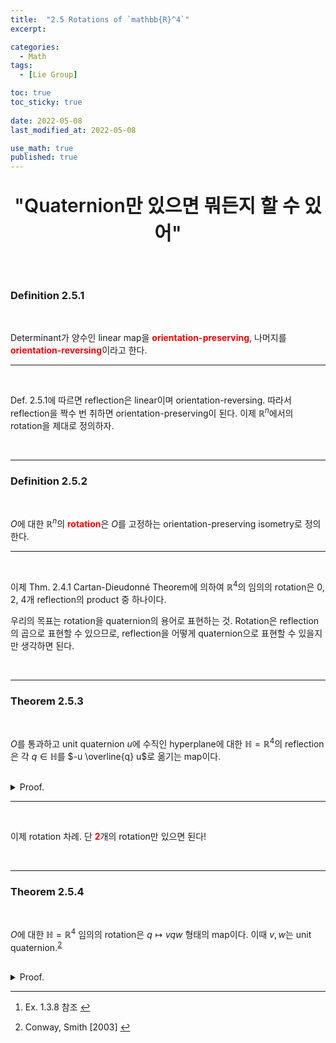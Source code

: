 ```yaml
---
title:  "2.5 Rotations of `mathbb{R}^4`"
excerpt: 

categories:
  - Math
tags:
  - [Lie Group]

toc: true
toc_sticky: true
 
date: 2022-05-08
last_modified_at: 2022-05-08

use_math: true
published: true
---
```


<p align="center" style="font-weight:600; font-size:30px">"Quaternion만 있으면 뭐든지 할 수 있어"</p>

<br>

### Definition 2.5.1

<br>

Determinant가 양수인 linear map을 <span style="color:red">**orientation-preserving**</span>, 나머지를 <span style="color:red">**orientation-reversing**</span>이라고 한다.

***

<br>

Def. 2.5.1에 따르면 reflection은 linear이며 orientation-reversing. 따라서 reflection을 짝수 번 취하면 orientation-preserving이 된다. 이제 $\mathbb{R}^n$에서의 rotation을 제대로 정의하자.

<br>

***

### Definition 2.5.2

<br>

$O$에 대한 $\mathbb{R}^n$의 <span style="color:red">**rotation**</span>은 $O$를 고정하는 orientation-preserving isometry로 정의한다.

***

<br>

이제 Thm. 2.4.1 Cartan-Dieudonné Theorem에 의하여 $\mathbb{R}^4$의 임의의 rotation은 $0$, $2$, $4$개 reflection의 product 중 하나이다.

우리의 목표는 rotation을 quaternion의 용어로 표현하는 것. Rotation은 reflection의 곱으로 표현할 수 있으므로, reflection을 어떻게 quaternion으로 표현할 수 있을지만 생각하면 된다.

<br>

***

### Theorem 2.5.3

<br>

$O$를 통과하고 unit quaternion $u$에 수직인 hyperplane에 대한 $\mathbb{H}=\mathbb{R}^4$의 reflection은 각 $q \in \mathbb{H}$를 $-u \overline{q} u$로 옮기는 map이다.

<br>
<details>
<summary>Proof.</summary>
<div markdown="1">
<br>

**[1. $q \mapsto -u \overline{q} u$는 isometry.]**

먼저 map $q \mapsto -q \overline{q}$은 이는 $q$의 실수부를 뒤집고 허수부를 고정시킨다. 당연히 isometry.

또, 질리도록 말하지만, 좌변에 unit quaternion $u$를 곱하는 것은 isometry이다. <sup id="fnref:1"><a href="#fn:1" rel="footnote">1</a></sup> 오른쪽에 곱하는 것도 마찬가지. 따라서 map $q \mapsto -u \overline{q} u$는 isometry.

<br>

**[2. $q \mapsto -u \overline{q} u$는 reflection.]**

$vu$를 어디로 보낼지 확인해보자.

$$
\begin{align*}
vu \mapsto -u \overline{(vu)} u &= -u \overline{u}\overline{v}u \\
&= - \overline{v}u
\end{align*}
$$

여기서 $u \overline{u} = \vert u \vert^2 = 1$ 성질을 이용.

<br>

특히, 이 map은 $u$를 $-u$로 보낸다. 그러므로 $u$에 평행인 모든 벡터들은 뒤집힌다.

또, $\overline{\textbf{i}}=-\textbf{i}$이므로 $\textbf{i}u$는 $\textbf{i}u$로 보내진다. 비슷하게 $\textbf{j}u$는 $\textbf{j}u$로, $\textbf{k}u$는 $\textbf{k}u$로 보내진다.

따라서 $\textbf{i}u$, $\textbf{j}u$, $\textbf{k}u$로 span되는, $u$에 수직인 hyperplane은 고정된다. 그러므로 map $q \mapsto -u \overline{q} u$는 이 hyperplane에 대한 reflection이다. $\square$

</div>
</details>

***

<br>

이제 rotation 차례. 단 <span style="color:red">**2**</span>개의 rotation만 있으면 된다!

<br>

***

### Theorem 2.5.4 

<br>

$O$에 대한 $\mathbb{H}=\mathbb{R}^4$ 임의의 rotation은 $q \mapsto vqw$ 형태의 map이다. 이때 $v, w$는 unit quaternion.<sup id="fnref:2"><a href="#fn:2" rel="footnote">2</a></sup>

<br>
<details>
<summary>Proof.</summary>
<div markdown="1">
<br>

**[$\Rightarrow$]**

Reflection의 quaternion representation으로부터 나온다. Unit quaternion $u_1, u_2, \cdots , u_{2n}$에 수직인 hyperplane들에 대한 reflection을 연속으로 취하면 다음과 같은 map이 된다.

$$
q \mapsto u_{2n} \cdots \overline{u_3}u_2 \overline{u_1}q \overline{u_1}u_2 \overline{u_3} \cdots u_{2n}
$$

$q$에 앞뒤로 곱해진 두 unit quaternion들 $u_{2n} \cdots \overline{u_3}u_2 \overline{u_1}=v$, $\overline{u_1}u_2 \overline{u_3} \cdots u_{2n}=w$는 일반적으로 서로 다르다. 따라서 $\mathbb{R}^4$의 rotation을 일반적으로 다음 map으로 생각할 수 있다.

$$
q \mapsto vqw \qquad v, w \textrm{ are unit.}
$$

<br>

**[$\Leftarrow$]**

임의의 $q \mapsto vqw$ 형태의 map이 rotation임을 보이자. 먼저 unit quaternion을 곱하는 건 isometry. 이제 orientation-preserving인지만 보이면 충분하다.

다음 unit quaternion

$$
v = \begin{bmatrix}
a+id & -b-ic \\
b-ic & a-id
\end{bmatrix}, \qquad a^2+b^2+c^2+d^2=1
$$

을 곱하는 것은 다음 행렬에 의한 $\mathbb{R}^4$의 linear transformation과 같다.

$$
R_v = \begin{bmatrix}\begin{array}{cc|cc}
a & -d & -b & c \\
d & a & -c & -b \\
\hline
b & c & a & d \\
-c & b & -d & a
\end{array}\end{bmatrix}
$$

여기서 각 $2 \times 2$ submatrix는 $v$의 복소수들. $\textrm{det}$를 확인하면 $1$. 따라서 $v$를 어느 한 쪽에 곱하는 연산은 orientation을 보존한다. $\square$

</div>
</details>

***

<div class="footnotes"><ol>
<li class="footnote" id="fn:1">
<p>
Ex. 1.3.8 참조
<a href="#fnref:1" title=""> ↩</a><p>
<li class="footnote" id="fn:2">
<p>
Conway, Smith [2003]
<a href="#fnref:2" title=""> ↩</a><p>